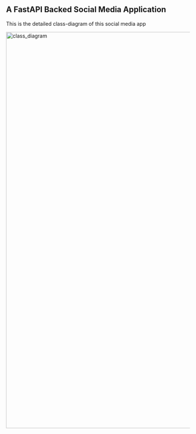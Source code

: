 ## A FastAPI Backed Social Media Application 

This is the detailed class-diagram of this social media app

<img width="1270" height="1084" alt="class_diagram" src="https://github.com/user-attachments/assets/6ab568a3-a161-45b6-8b01-6f9b30616725" />
